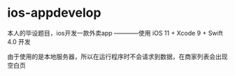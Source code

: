 # ios-appdevelop
本人的毕设题目，ios开发一款外卖app
————使用 iOS 11 + Xcode 9 + Swift 4.0 开发

由于使用的是本地服务器，所以在运行程序时不会请求到数据，在商家列表会出现空白页
